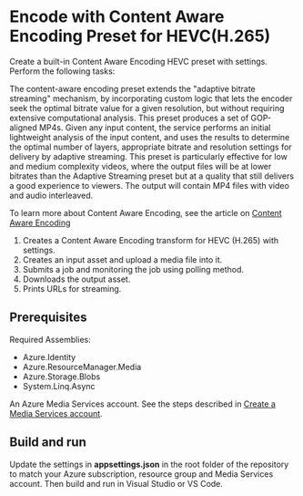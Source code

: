 # Encode with Content Aware Encoding Preset for HEVC(H.265)

Create a built-in Content Aware Encoding HEVC preset with settings. Perform the following tasks:

The content-aware encoding preset extends the "adaptive bitrate streaming" mechanism, by incorporating custom logic that lets the encoder seek the optimal bitrate value for a given resolution, but without requiring extensive computational analysis.
This preset produces a set of GOP-aligned MP4s. Given any input content, the service performs an initial lightweight analysis of the input content, and uses the results to determine the optimal number of layers, appropriate bitrate and resolution settings for delivery by adaptive streaming.
This preset is particularly effective for low and medium complexity videos, where the output files will be at lower bitrates than the Adaptive Streaming preset but at a quality that still delivers a good experience to viewers.
The output will contain MP4 files with video and audio interleaved.

To learn more about Content Aware Encoding, see the article on [Content Aware Encoding](https://learn.microsoft.com/azure/media-services/latest/encode-content-aware-concept)

1. Creates a Content Aware Encoding transform for HEVC (H.265) with settings.
1. Creates an input asset and upload a media file into it.
1. Submits a job and monitoring the job using polling method.
1. Downloads the output asset.
1. Prints URLs for streaming.

## Prerequisites

Required Assemblies:

* Azure.Identity
* Azure.ResourceManager.Media
* Azure.Storage.Blobs
* System.Linq.Async

An Azure Media Services account. See the steps described in [Create a Media Services account](https://learn.microsoft.com/azure/media-services/latest/account-create-how-to).

## Build and run

Update the settings in **appsettings.json** in the root folder of the repository to match your Azure subscription, resource group and Media Services account.
Then build and run in Visual Studio or VS Code.
